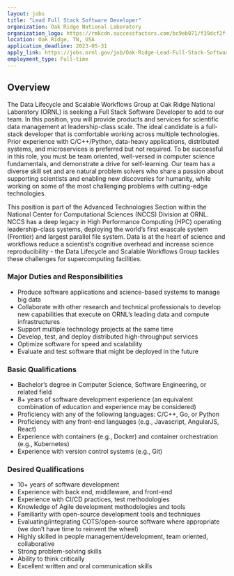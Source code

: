 ```yaml
---
layout: jobs
title: "Lead Full Stack Software Developer"
organization: Oak Ridge National Laboratory
organization_logo: https://rmkcdn.successfactors.com/bc9eb071/f39dcf2f-8a25-41be-9f40-6.png
location: Oak Ridge, TN, USA
application_deadline: 2023-05-31
apply_link: https://jobs.ornl.gov/job/Oak-Ridge-Lead-Full-Stack-Software-Developer-TN-37830/955426100/
employment_type: Full-time
---
```


## Overview

The Data Lifecycle and Scalable Workflows Group at Oak Ridge National Laboratory (ORNL) is seeking a Full Stack Software Developer to add to our team.  In this position, you will provide products and services for scientific data management at leadership-class scale.  The ideal candidate is a full-stack developer that is comfortable working across multiple technologies.  Prior experience with C/C++/Python, data-heavy applications, distributed systems, and microservices is preferred but not required.  To be successful in this role, you must be team oriented, well-versed in computer science fundamentals, and demonstrate a drive for self-learning.  Our team has a diverse skill set and are natural problem solvers who share a passion about supporting scientists and enabling new discoveries for humanity, while working on some of the most challenging problems with cutting-edge technologies.

This position is part of the Advanced Technologies Section within the National Center for Computational Sciences (NCCS) Division at ORNL.  NCCS has a deep legacy in High Performance Computing (HPC) operating leadership-class systems, deploying the world’s first exascale system (Frontier) and largest parallel file system.  Data is at the heart of science and workflows reduce a scientist’s cognitive overhead and increase science reproducibility - the Data Lifecycle and Scalable Workflows Group tackles these challenges for supercomputing facilities.

### Major Duties and Responsibilities

- Produce software applications and science-based systems to manage big data
- Collaborate with other research and technical professionals to develop new capabilities that execute on ORNL’s leading data and compute infrastructures
- Support multiple technology projects at the same time
- Develop, test, and deploy distributed high-throughput services
- Optimize software for speed and scalability
- Evaluate and test software that might be deployed in the future
  
### Basic Qualifications

- Bachelor’s degree in Computer Science, Software Engineering, or related field
- 8+ years of software development experience (an equivalent combination of education and experience may be considered)
- Proficiency with any of the following languages:  C/C++, Go, or Python
- Proficiency with any front-end languages (e.g., Javascript, AngularJS, React)
- Experience with containers (e.g., Docker) and container orchestration (e.g., Kubernetes)
- Experience with version control systems (e.g., Git)

### Desired Qualifications

- 10+ years of software development
- Experience with back end, middleware, and front-end
- Experience with CI/CD practices, test methodologies
- Knowledge of Agile development methodologies and tools
- Familiarity with open-source development tools and techniques
- Evaluating/integrating COTS/open-source software where appropriate (we don’t have time to reinvent the wheel)
- Highly skilled in people management/development, team oriented, collaborative
- Strong problem-solving skills
- Ability to think critically
- Excellent written and oral communication skills
 